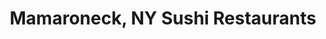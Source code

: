 ---
layout: city
title: Mamaroneck, NY Sushi Restaurants
permalink: /new-york/mamaroneck/
stateAbbr: NY
stateName: New York
cityName: Mamaroneck

---